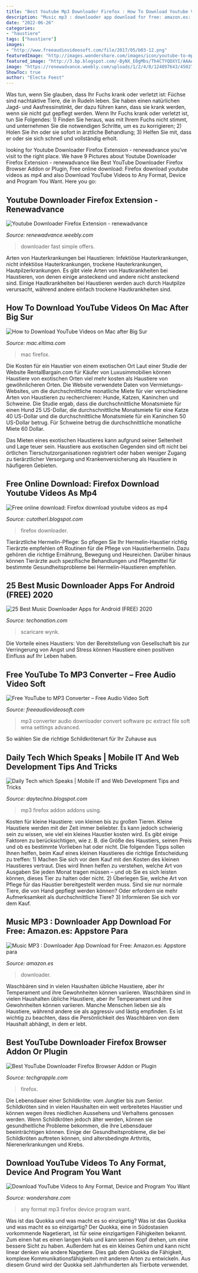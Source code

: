 ```yaml
---
title: "Best Youtube Mp3 Downloader Firefox : How To Download Youtube Videos On Mac After Big Sur"
description: "Music mp3 : downloader app download for free: amazon.es: appstore para"
date: "2022-06-26"
categories:
- "haustiere"
tags: ["haustiere"]
images:
- "http://www.freeaudiovideosoft.com/file/2017/05/b03-12.png"
featuredImage: "http://images.wondershare.com/images/icon/youtube-to-mp3-firefox.jpg"
featured_image: "http://3.bp.blogspot.com/-ByNX_E0gMbs/Th4CTYQDXYI/AAAAAAAAAtY/obzsZHr1SDE/s1600/How-To-Download-Youtube-Video-As-MP3-Using-Firefox-Addons.png"
image: "https://renewadvance.weebly.com/uploads/1/2/4/8/124897643/450274341.png"
ShowToc: true
author: "Electa Feest"
---
```



Was tun, wenn Sie glauben, dass Ihr Fuchs krank oder verletzt ist:
Füchse sind nachtaktive Tiere, die in Rudeln leben. Sie haben einen natürlichen Jagd- und Aasfressinstinkt, der dazu führen kann, dass sie krank werden, wenn sie nicht gut gepflegt werden. Wenn Ihr Fuchs krank oder verletzt ist, tun Sie Folgendes: 1) Finden Sie heraus, was mit Ihrem Fuchs nicht stimmt, und unternehmen Sie die notwendigen Schritte, um es zu korrigieren; 2) Holen Sie ihn oder sie sofort in ärztliche Behandlung; 3) Helfen Sie mit, dass er oder sie sich schnell und vollständig erholt.

	

		
looking for Youtube Downloader Firefox Extension - renewadvance you've visit to the right place. We have 9 Pictures about Youtube Downloader Firefox Extension - renewadvance like Best YouTube Downloader Firefox Browser Addon or Plugin, Free online download: Firefox download youtube videos as mp4 and also Download YouTube Videos to Any Format, Device and Program You Want. Here you go:
		
    
## Youtube Downloader Firefox Extension - Renewadvance

<img loading=lazy src="https://renewadvance.weebly.com/uploads/1/2/4/8/124897643/450274341.png" onerror="this.onerror=null;this.src='https://tse1.mm.bing.net/th?id=OIP.YzM1rlfZ_V3dJOkpZ7srLAHaEZ&amp;pid=15.1';" alt="Youtube Downloader Firefox Extension - renewadvance">

_Source: renewadvance.weebly.com_

>downloader fast simple offers. 

	

Arten von Hauterkrankungen bei Haustieren: Infektiöse Hauterkrankungen, nicht infektiöse Hauterkrankungen, trockene Hauterkrankungen, Hautpilzerkrankungen.
Es gibt viele Arten von Hautkrankheiten bei Haustieren, von denen einige ansteckend und andere nicht ansteckend sind. Einige Hautkrankheiten bei Haustieren werden auch durch Hautpilze verursacht, während andere einfach trockene Hautkrankheiten sind.

    
## How To Download YouTube Videos On Mac After Big Sur

<img loading=lazy src="https://mac.eltima.com/images/upload/airy/articles/ways-to-save-youtube-videos-to-mac/firefox.jpg" onerror="this.onerror=null;this.src='https://tse1.mm.bing.net/th?id=OIP.dq7ioZBw_BsicUwNv2NofAHaEN&amp;pid=15.1';" alt="How to Download YouTube Videos on Mac after Big Sur">

_Source: mac.eltima.com_

>mac firefox. 

	

Die Kosten für ein Haustier von einem exotischen Ort
Laut einer Studie der Website RentalBargain.com für Käufer von Luxusimmobilien können Haustiere von exotischen Orten viel mehr kosten als Haustiere von gewöhnlicheren Orten.
Die Website verwendete Daten von Vermietungs-Websites, um die durchschnittliche monatliche Miete für vier verschiedene Arten von Haustieren zu recherchieren: Hunde, Katzen, Kaninchen und Schweine. Die Studie ergab, dass die durchschnittliche Monatsmiete für einen Hund 25 US-Dollar, die durchschnittliche Monatsmiete für eine Katze 40 US-Dollar und die durchschnittliche Monatsmiete für ein Kaninchen 50 US-Dollar betrug. Für Schweine betrug die durchschnittliche monatliche Miete 60 Dollar.

Das Mieten eines exotischen Haustieres kann aufgrund seiner Seltenheit und Lage teuer sein. Haustiere aus exotischen Gegenden sind oft nicht bei örtlichen Tierschutzorganisationen registriert oder haben weniger Zugang zu tierärztlicher Versorgung und Krankenversicherung als Haustiere in häufigeren Gebieten.

    
## Free Online Download: Firefox Download Youtube Videos As Mp4

<img loading=lazy src="https://2.bp.blogspot.com/_S-C92GFJSRA/TOWPdC8oF1I/AAAAAAAAFok/yy6hrNRLHN4/w1200-h630-p-k-no-nu/download+0b.jpg" onerror="this.onerror=null;this.src='https://tse3.mm.bing.net/th?id=OIP.i-7j-NLC2NXWmv-C-ek7MQHaEL&amp;pid=15.1';" alt="Free online download: Firefox download youtube videos as mp4">

_Source: cutotherl.blogspot.com_

>firefox downloader. 

	

Tierärztliche Hermelin-Pflege: So pflegen Sie Ihr Hermelin-Haustier richtig
Tierärzte empfehlen oft Routinen für die Pflege von Haustierhermelin. Dazu gehören die richtige Ernährung, Bewegung und Heureichen. Darüber hinaus können Tierärzte auch spezifische Behandlungen und Pflegemittel für bestimmte Gesundheitsprobleme bei Hermelin-Haustieren empfehlen.

    
## 25 Best Music Downloader Apps For Android (FREE) 2020

<img loading=lazy src="https://techonation.com/wp-content/uploads/2018/01/free-mp3-downloads-768x1382.png" onerror="this.onerror=null;this.src='https://tse2.mm.bing.net/th?id=OIP.oyFzkRQjvaEobaosHKmEwAHaNU&amp;pid=15.1';" alt="25 Best Music Downloader Apps for Android (FREE) 2020">

_Source: techonation.com_

>scaricare wynk. 

	

Die Vorteile eines Haustiers: Von der Bereitstellung von Gesellschaft bis zur Verringerung von Angst und Stress können Haustiere einen positiven Einfluss auf Ihr Leben haben.

    
## Free YouTube To MP3 Converter – Free Audio Video Soft

<img loading=lazy src="http://www.freeaudiovideosoft.com/file/2017/05/b03-12.png" onerror="this.onerror=null;this.src='https://tse1.mm.bing.net/th?id=OIP.MudQ5fsm7EHUsNOFIWAFFQHaFU&amp;pid=15.1';" alt="Free YouTube to MP3 Converter – Free Audio Video Soft">

_Source: freeaudiovideosoft.com_

>mp3 converter audio downloader convert software pc extract file soft wma settings advanced. 

	

So wählen Sie die richtige Schildkrötenart für Ihr Zuhause aus

    
## Daily Tech Which Speaks | Mobile IT And Web Development Tips And Tricks

<img loading=lazy src="http://3.bp.blogspot.com/-ByNX_E0gMbs/Th4CTYQDXYI/AAAAAAAAAtY/obzsZHr1SDE/s1600/How-To-Download-Youtube-Video-As-MP3-Using-Firefox-Addons.png" onerror="this.onerror=null;this.src='https://tse2.mm.bing.net/th?id=OIP.JZmBzeM875J1uKK9ZjsGmQHaHf&amp;pid=15.1';" alt="Daily Tech which Speaks | Mobile IT and Web Development Tips and Tricks">

_Source: daytechno.blogspot.com_

>mp3 firefox addon addons using. 

	

Kosten für kleine Haustiere: von kleinen bis zu großen Tieren.
Kleine Haustiere werden mit der Zeit immer beliebter. Es kann jedoch schwierig sein zu wissen, wie viel ein kleines Haustier kosten wird. Es gibt einige Faktoren zu berücksichtigen, wie z. B. die Größe des Haustiers, seinen Preis und ob es bestimmte Vorlieben hat oder nicht. Die folgenden Tipps sollen Ihnen helfen, beim Kauf eines kleinen Haustieres die richtige Entscheidung zu treffen: 1) Machen Sie sich vor dem Kauf mit den Kosten des kleinen Haustieres vertraut. Dies wird Ihnen helfen zu verstehen, welche Art von Ausgaben Sie jeden Monat tragen müssen – und ob Sie es sich leisten können, dieses Tier zu halten oder nicht. 2) Überlegen Sie, welche Art von Pflege für das Haustier bereitgestellt werden muss. Sind sie nur normale Tiere, die von Hand gepflegt werden können? Oder erfordern sie mehr Aufmerksamkeit als durchschnittliche Tiere? 3) Informieren Sie sich vor dem Kauf.

    
## Music MP3 : Downloader App Download For Free: Amazon.es: Appstore Para

<img loading=lazy src="https://images-na.ssl-images-amazon.com/images/I/71CaeJePtzL.png" onerror="this.onerror=null;this.src='https://tse2.mm.bing.net/th?id=OIP.ietIgBR4BSvDkX2QGj4NCwHaMW&amp;pid=15.1';" alt="Music MP3 : Downloader App Download for Free: Amazon.es: Appstore para">

_Source: amazon.es_

>downloader. 

	

Waschbären sind in vielen Haushalten übliche Haustiere, aber ihr Temperament und ihre Gewohnheiten können variieren.
Waschbären sind in vielen Haushalten übliche Haustiere, aber ihr Temperament und ihre Gewohnheiten können variieren. Manche Menschen lieben sie als Haustiere, während andere sie als aggressiv und lästig empfinden. Es ist wichtig zu beachten, dass die Persönlichkeit des Waschbären von dem Haushalt abhängt, in dem er lebt.

    
## Best YouTube Downloader Firefox Browser Addon Or Plugin

<img loading=lazy src="https://i0.wp.com/www.techgrapple.com/wp-content/uploads/2016/06/YouTube-Download-Firefox.jpg?fit=700%2C343&amp;ssl=1" onerror="this.onerror=null;this.src='https://tse4.mm.bing.net/th?id=OIP.cpJ71Hu9_zAJBjiMN-xpyQHaDo&amp;pid=15.1';" alt="Best YouTube Downloader Firefox Browser Addon or Plugin">

_Source: techgrapple.com_

>firefox. 

	

Die Lebensdauer einer Schildkröte: vom Jungtier bis zum Senior.
Schildkröten sind in vielen Haushalten ein weit verbreitetes Haustier und können wegen ihres niedlichen Aussehens und Verhaltens genossen werden. Wenn Schildkröten jedoch älter werden, können sie gesundheitliche Probleme bekommen, die ihre Lebensdauer beeinträchtigen können. Einige der Gesundheitsprobleme, die bei Schildkröten auftreten können, sind altersbedingte Arthritis, Nierenerkrankungen und Krebs.

    
## Download YouTube Videos To Any Format, Device And Program You Want

<img loading=lazy src="http://images.wondershare.com/images/icon/youtube-to-mp3-firefox.jpg" onerror="this.onerror=null;this.src='https://tse2.mm.bing.net/th?id=OIP.RLaWIgyUvi3L65bkVIR8nAAAAA&amp;pid=15.1';" alt="Download YouTube Videos to Any Format, Device and Program You Want">

_Source: wondershare.com_

>any format mp3 firefox device program want. 

	

Was ist das Quokka und was macht es so einzigartig?
Was ist das Quokka und was macht es so einzigartig?
Der Quokka, eine in Südostasien vorkommende Nagetierart, ist für seine einzigartigen Fähigkeiten bekannt. Zum einen hat es einen langen Hals und kann seinen Kopf drehen, um eine bessere Sicht zu haben. Außerdem hat es ein kleines Gehirn und kann nicht linear denken wie andere Nagetiere. Dies gab dem Quokka die Fähigkeit, komplexe Kommunikationsfähigkeiten mit anderen Arten zu entwickeln. Aus diesem Grund wird der Quokka seit Jahrhunderten als Tierbote verwendet.

